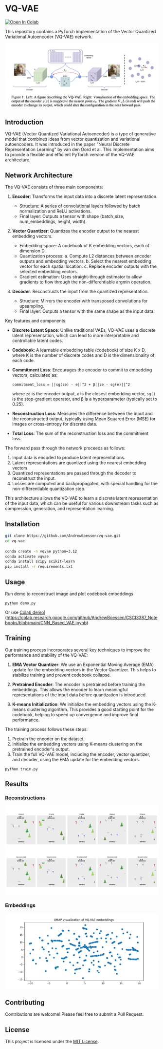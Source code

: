 # VQ-VAE

[![Open In Colab](https://colab.research.google.com/assets/colab-badge.svg)](https://colab.research.google.com/github/AndrewBoessen/CSCI3387_Notebooks/blob/main/CNN_Based_VAE.ipynb)

This repository contains a PyTorch implementation of the Vector Quantized Variational Autoencoder (VQ-VAE) network.

![vq-vae network](./assets/vq-vae.png)

## Introduction

VQ-VAE (Vector Quantized Variational Autoencoder) is a type of generative model that combines ideas from vector quantization and variational autoencoders. It was introduced in the paper "Neural Discrete Representation Learning" by van den Oord et al. This implementation aims to provide a flexible and efficient PyTorch version of the VQ-VAE architecture.

## Network Architecture

The VQ-VAE consists of three main components:

1. **Encoder**: Transforms the input data into a discrete latent representation.

   - Structure: A series of convolutional layers followed by batch normalization and ReLU activations.
   - Final layer: Outputs a tensor with shape (batch_size, num_embeddings, height, width).

2. **Vector Quantizer**: Quantizes the encoder output to the nearest embedding vectors.

   - Embedding space: A codebook of K embedding vectors, each of dimension D.
   - Quantization process:
     a. Compute L2 distances between encoder outputs and embedding vectors.
     b. Select the nearest embedding vector for each spatial location.
     c. Replace encoder outputs with the selected embedding vectors.
   - Gradient estimation: Uses straight-through estimator to allow gradients to flow through the non-differentiable argmin operation.

3. **Decoder**: Reconstructs the input from the quantized representation.
   - Structure: Mirrors the encoder with transposed convolutions for upsampling.
   - Final layer: Outputs a tensor with the same shape as the input data.

Key features and components:

- **Discrete Latent Space**: Unlike traditional VAEs, VQ-VAE uses a discrete latent representation, which can lead to more interpretable and controllable latent codes.

- **Codebook**: A learnable embedding table (codebook) of size K x D, where K is the number of discrete codes and D is the dimensionality of each code.

- **Commitment Loss**: Encourages the encoder to commit to embedding vectors, calculated as:

  ```
  commitment_loss = ||sg(ze) - e||^2 + β||ze - sg(e)||^2
  ```

  where `ze` is the encoder output, `e` is the closest embedding vector, `sg()` is the stop-gradient operator, and β is a hyperparameter (typically set to 0.25).

- **Reconstruction Loss**: Measures the difference between the input and the reconstructed output, typically using Mean Squared Error (MSE) for images or cross-entropy for discrete data.

- **Total Loss**: The sum of the reconstruction loss and the commitment loss.

The forward pass through the network proceeds as follows:

1. Input data is encoded to produce latent representations.
2. Latent representations are quantized using the nearest embedding vectors.
3. Quantized representations are passed through the decoder to reconstruct the input.
4. Losses are computed and backpropagated, with special handling for the non-differentiable quantization step.

This architecture allows the VQ-VAE to learn a discrete latent representation of the input data, which can be useful for various downstream tasks such as compression, generation, and representation learning.

## Installation

```bash
git clone https://github.com/AndrewBoessen/vq-vae.git
cd vq-vae

conda create -n vqvae python=3.12
conda activate vqvae
conda install scipy scikit-learn
pip install -r requirements.txt
```

## Usage

Run demo to reconstruct image and plot codebook embeddings

```
python demo.py
```

Or use [Colab demo](https://colab.research.google.com/assets/colab-badge.svg)](https://colab.research.google.com/github/AndrewBoessen/CSCI3387_Notebooks/blob/main/CNN_Based_VAE.ipynb)

## Training

Our training process incorporates several key techniques to improve the performance and stability of the VQ-VAE:

1. **EMA Vector Quantizer**: We use an Exponential Moving Average (EMA) update for the embedding vectors in the Vector Quantizer. This helps to stabilize training and prevent codebook collapse.

2. **Pretrained Encoder**: The encoder is pretrained before training the embeddings. This allows the encoder to learn meaningful representations of the input data before quantization is introduced.

3. **K-means Initialization**: We initialize the embedding vectors using the K-means clustering algorithm. This provides a good starting point for the codebook, helping to speed up convergence and improve final performance.

The training process follows these steps:

1. Pretrain the encoder on the dataset.
2. Initialize the embedding vectors using K-means clustering on the pretrained encoder's output.
3. Train the full VQ-VAE model, including the encoder, vector quantizer, and decoder, using the EMA update for the embedding vectors.

```
python train.py
```

## Results

### Reconstructions

![reconstructions](./assets/recon.png)

### Embeddings

![embeddings](./assets/embeddings.png)

## Contributing

Contributions are welcome! Please feel free to submit a Pull Request.

## License

This project is licensed under the [MIT License](LICENSE).

